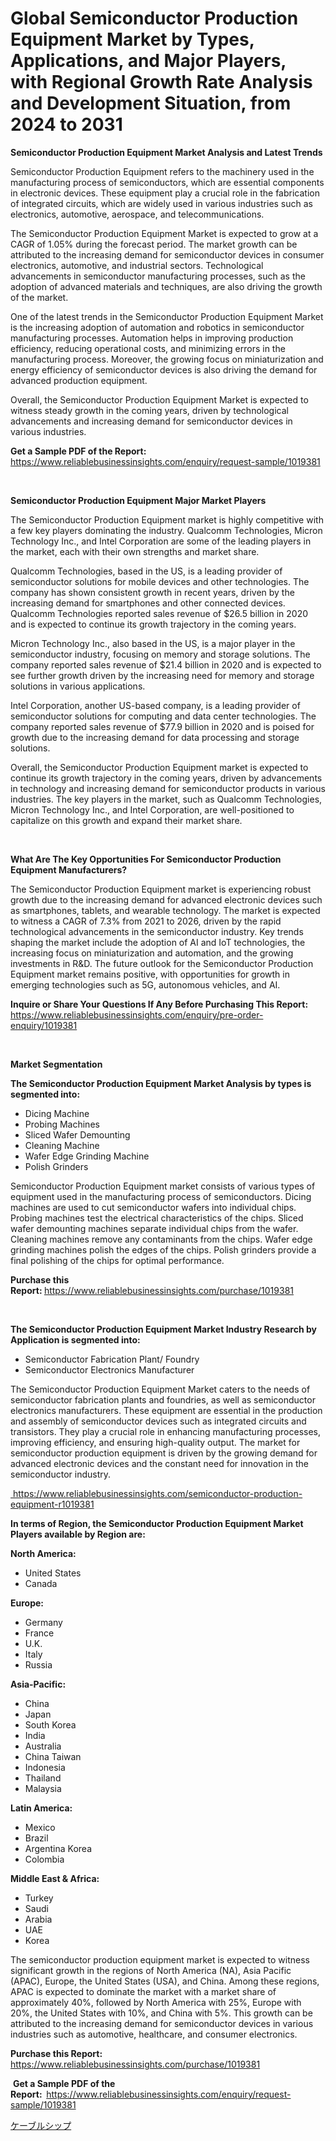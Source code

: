 <p><h1>Global Semiconductor Production Equipment Market by Types, Applications, and Major Players, with Regional Growth Rate Analysis and Development Situation, from 2024 to 2031</h1></p><p><strong>Semiconductor Production Equipment Market Analysis and Latest Trends</strong></p>
<p><p>Semiconductor Production Equipment refers to the machinery used in the manufacturing process of semiconductors, which are essential components in electronic devices. These equipment play a crucial role in the fabrication of integrated circuits, which are widely used in various industries such as electronics, automotive, aerospace, and telecommunications.</p><p>The Semiconductor Production Equipment Market is expected to grow at a CAGR of 1.05% during the forecast period. The market growth can be attributed to the increasing demand for semiconductor devices in consumer electronics, automotive, and industrial sectors. Technological advancements in semiconductor manufacturing processes, such as the adoption of advanced materials and techniques, are also driving the growth of the market.</p><p>One of the latest trends in the Semiconductor Production Equipment Market is the increasing adoption of automation and robotics in semiconductor manufacturing processes. Automation helps in improving production efficiency, reducing operational costs, and minimizing errors in the manufacturing process. Moreover, the growing focus on miniaturization and energy efficiency of semiconductor devices is also driving the demand for advanced production equipment.</p><p>Overall, the Semiconductor Production Equipment Market is expected to witness steady growth in the coming years, driven by technological advancements and increasing demand for semiconductor devices in various industries.</p></p>
<p><strong>Get a Sample PDF of the Report:&nbsp;</strong> <a href="https://www.reliablebusinessinsights.com/enquiry/request-sample/1019381">https://www.reliablebusinessinsights.com/enquiry/request-sample/1019381</a></p>
<p>&nbsp;</p>
<p><strong>Semiconductor Production Equipment Major Market Players</strong></p>
<p><p>The Semiconductor Production Equipment market is highly competitive with a few key players dominating the industry. Qualcomm Technologies, Micron Technology Inc., and Intel Corporation are some of the leading players in the market, each with their own strengths and market share. </p><p>Qualcomm Technologies, based in the US, is a leading provider of semiconductor solutions for mobile devices and other technologies. The company has shown consistent growth in recent years, driven by the increasing demand for smartphones and other connected devices. Qualcomm Technologies reported sales revenue of $26.5 billion in 2020 and is expected to continue its growth trajectory in the coming years.</p><p>Micron Technology Inc., also based in the US, is a major player in the semiconductor industry, focusing on memory and storage solutions. The company reported sales revenue of $21.4 billion in 2020 and is expected to see further growth driven by the increasing need for memory and storage solutions in various applications.</p><p>Intel Corporation, another US-based company, is a leading provider of semiconductor solutions for computing and data center technologies. The company reported sales revenue of $77.9 billion in 2020 and is poised for growth due to the increasing demand for data processing and storage solutions.</p><p>Overall, the Semiconductor Production Equipment market is expected to continue its growth trajectory in the coming years, driven by advancements in technology and increasing demand for semiconductor products in various industries. The key players in the market, such as Qualcomm Technologies, Micron Technology Inc., and Intel Corporation, are well-positioned to capitalize on this growth and expand their market share.</p></p>
<p>&nbsp;</p>
<p><strong>What Are The Key Opportunities For Semiconductor Production Equipment Manufacturers?</strong></p>
<p><p>The Semiconductor Production Equipment market is experiencing robust growth due to the increasing demand for advanced electronic devices such as smartphones, tablets, and wearable technology. The market is expected to witness a CAGR of 7.3% from 2021 to 2026, driven by the rapid technological advancements in the semiconductor industry. Key trends shaping the market include the adoption of AI and IoT technologies, the increasing focus on miniaturization and automation, and the growing investments in R&D. The future outlook for the Semiconductor Production Equipment market remains positive, with opportunities for growth in emerging technologies such as 5G, autonomous vehicles, and AI.</p></p>
<p><strong>Inquire or Share Your Questions If Any Before Purchasing This Report:</strong> <a href="https://www.reliablebusinessinsights.com/enquiry/pre-order-enquiry/1019381">https://www.reliablebusinessinsights.com/enquiry/pre-order-enquiry/1019381</a></p>
<p>&nbsp;</p>
<p><strong>Market Segmentation</strong></p>
<p><strong>The Semiconductor Production Equipment Market Analysis by types is segmented into:</strong></p>
<p><ul><li>Dicing Machine</li><li>Probing Machines</li><li>Sliced Wafer Demounting</li><li>Cleaning Machine</li><li>Wafer Edge Grinding Machine</li><li>Polish Grinders</li></ul></p>
<p><p>Semiconductor Production Equipment market consists of various types of equipment used in the manufacturing process of semiconductors. Dicing machines are used to cut semiconductor wafers into individual chips. Probing machines test the electrical characteristics of the chips. Sliced wafer demounting machines separate individual chips from the wafer. Cleaning machines remove any contaminants from the chips. Wafer edge grinding machines polish the edges of the chips. Polish grinders provide a final polishing of the chips for optimal performance.</p></p>
<p><strong>Purchase this Report:&nbsp;</strong><a href="https://www.reliablebusinessinsights.com/purchase/1019381">https://www.reliablebusinessinsights.com/purchase/1019381</a></p>
<p>&nbsp;</p>
<p><strong>The Semiconductor Production Equipment Market Industry Research by Application is segmented into:</strong></p>
<p><ul><li>Semiconductor Fabrication Plant/ Foundry</li><li>Semiconductor Electronics Manufacturer</li></ul></p>
<p><p>The Semiconductor Production Equipment Market caters to the needs of semiconductor fabrication plants and foundries, as well as semiconductor electronics manufacturers. These equipment are essential in the production and assembly of semiconductor devices such as integrated circuits and transistors. They play a crucial role in enhancing manufacturing processes, improving efficiency, and ensuring high-quality output. The market for semiconductor production equipment is driven by the growing demand for advanced electronic devices and the constant need for innovation in the semiconductor industry.</p></p>
<p><a href="https://www.reliablebusinessinsights.com/semiconductor-production-equipment-r1019381">&nbsp;https://www.reliablebusinessinsights.com/semiconductor-production-equipment-r1019381</a></p>
<p><strong>In terms of Region, the Semiconductor Production Equipment Market Players available by Region are:</strong></p>
<p>
    <p> <strong> North America: </strong>
        <ul>
            <li>United States</li>
            <li>Canada</li>
        </ul>
        </p> 
    <p> <strong> Europe: </strong>
        <ul>
            <li>Germany</li>
            <li>France</li>
            <li>U.K.</li>
            <li>Italy</li>
            <li>Russia</li>
        </ul>
        </p> 
    <p> <strong> Asia-Pacific: </strong>
        <ul>
            <li>China</li>
            <li>Japan</li>
            <li>South Korea</li>
            <li>India</li>
            <li>Australia</li>
            <li>China Taiwan</li>
            <li>Indonesia</li>
            <li>Thailand</li>
            <li>Malaysia</li>
        </ul>
        </p> 
    <p> <strong> Latin America: </strong>
        <ul>
            <li>Mexico</li>
            <li>Brazil</li>
            <li>Argentina Korea</li>
            <li>Colombia</li>
        </ul>
        </p> 
    <p> <strong> Middle East & Africa: </strong>
        <ul>
            <li>Turkey</li>
            <li>Saudi</li>
            <li>Arabia</li>
            <li>UAE</li>
            <li>Korea</li>
        </ul>
    </p>
    </p>
<p><p>The semiconductor production equipment market is expected to witness significant growth in the regions of North America (NA), Asia Pacific (APAC), Europe, the United States (USA), and China. Among these regions, APAC is expected to dominate the market with a market share of approximately 40%, followed by North America with 25%, Europe with 20%, the United States with 10%, and China with 5%. This growth can be attributed to the increasing demand for semiconductor devices in various industries such as automotive, healthcare, and consumer electronics.</p></p>
<p><strong>Purchase this Report: </strong><a href="https://www.reliablebusinessinsights.com/purchase/1019381">https://www.reliablebusinessinsights.com/purchase/1019381</a></p>
<p>&nbsp;<strong>Get a Sample PDF of the Report:&nbsp;&nbsp;</strong><a href="https://www.reliablebusinessinsights.com/enquiry/request-sample/1019381">https://www.reliablebusinessinsights.com/enquiry/request-sample/1019381</a></p>
<p><strong></strong></p>
<p><p><a href="https://github.com/ycmtqqhvk3273/Market-Research-Report-List-3/blob/main/673846733695.md">ケーブルシップ</a></p></p>